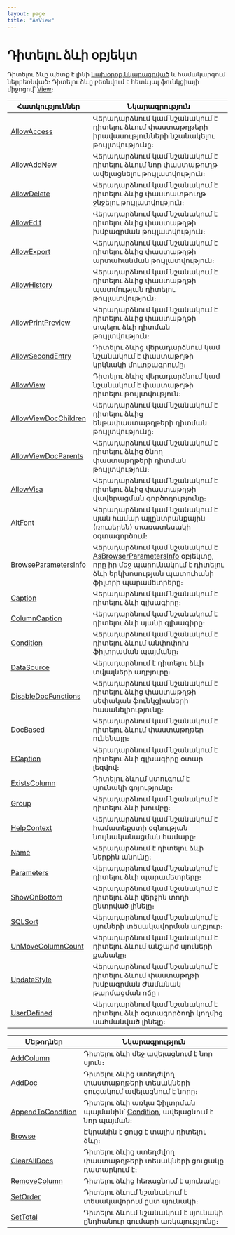 ```yaml
---
layout: page
title: "AsView"
---
```



# Դիտելու ձևի օբյեկտ 

Դիտելու ձևը պետք է լինի [նախօրոք նկարագրված](Defs/View.html) և համակարգում ներբեռնված։ Դիտելու ձևը բեռնվում է հետևյալ ֆունկցիայի միջոցով՝ [View](Functions/SysDefManagment/View.html)։

|Հատկություններ|Նկարագրություն|
|--|--|
|[AllowAccess](ASVIEW/AllowAccess.html") | Վերադարձնում կամ նշանակում է դիտելու ձևում փաստաթղթերի իրավասությունների նշանակելու թույլտվությունը։|
|[AllowAddNew](ASVIEW/AllowAddNew.html) | Վերադարձնում կամ նշանակում է դիտելու ձևում նոր փաստաթուղթ ավելացնելու թույլատվություն։|
|[AllowDelete](AsView/AllowDelete.html) |Վերադարձնում կամ նշանակում է դիտելու ձևից փաստատթուղթ ջնջելու թույլատվություն։|
|[AllowEdit](AsView/AllowEdit.html) | Վերադարձնում կամ նշանակում է դիտելու ձևից փաստաթղթի խմբագրման թույլատվություն։|
|[AllowExport](ASVIEW/AllowExport.html) | Վերադարձնում կամ նշանակում է դիտելու ձևից փաստաթղթի արտահանման թույլատվություն։|
|[AllowHistory](ASVIEW/AllowHistory.html) |Վերադարձնում կամ նշանակում է դիտելու ձևից փաստաթղթի պատմության դիտելու թույլատվություն։|
|[AllowPrintPreview](ASVIEW/AllowPrintPreview.html) |Վերադարձնում կամ նշանակում է դիտելու ձևից  փաստաթղթի տպելու ձևի դիտման թույլտվություն։ |
|[AllowSecondEntry](ASVIEW/AllowSecondEntry.html) |Դիտելու ձևից վերադարձնում կամ նշանակում է փաստաթղթի կրկնակի մուտքագրումը։ |
|[AllowView](ASVIEW/AllowView.html) | Դիտելու ձևից վերադարձնում կամ նշանակում է փաստաթղթի դիտելու թույլտվություն։|
|[AllowViewDocChildren](ASVIEW/AllowViewDocChildren.html) |  Վերադարձնում կամ նշանակում է դիտելու ձևից  ենթափաստաթղթերի դիտման թույլտվությունը։ |
|[AllowViewDocParents](ASVIEW/AllowViewDocParents.html) | Վերադարձնում կամ նշանակում է դիտելու ձևից ծնող փաստաթղթերի դիտման թույլտվություն։ |
|[AllowVisa](ASVIEW/AllowVisa.html) | Վերադարձնում կամ նշանակում է դիտելու ձևից փաստաթղթի վավերացման գործողությունը։ |
|[AltFont](ASVIEW/AltFont.html) |Վերադարձնում կամ նշանակում է սյան համար  այլընտրանքային (ռուսերեն) տառատեսակի օգտագործում։ |
|[BrowseParametersInfo](ASVIEW/BrowseParametersInfo) | Վերադարձնում կամ նշանակում է [AsBrowserParametersInfo](AsBrowserParametersInfo.html) օբյեկտը, որը իր մեջ պարունակում է դիտելու ձևի երկխոսության պատուհանի ֆիլտրի պարամետրերը։|
|[Caption](AsView/Caption.html) | Վերադարձնում կամ նշանակում է դիտելու ձևի գլխագիրը։ |
|[ColumnCaption](ASVIEW/ColumnCaption.html) |Վերադարձնում կամ նշանակում է դիտելու ձևի սյանի գլխագիրը։ |
|[Condition](ASVIEW/Condition.html) | Վերադարձնում կամ նշանակում է դիտելու ձևում  անփոփոխ ֆիլտրաման պայմանը։ |
|[DataSource](ASVIEW/DataSource.html) | Վերադարձնում է դիտելու ձևի տվյալների աղբյուրը։ |
|[DisableDocFunctions](ASVIEW/DisableDocFunctions.html) | Վերադարձնում կամ նշանակում է դիտելու ձևից փաստաթղթի սեփական ֆունկցիաների հասանելիությունը։ |
|[DocBased](ASVIEW/DocBased.html) | Վերադարձնում կամ նշանակում է դիտելու ձևում փաստաթղթեր ունենալը։ |
|[ECaption](ASVIEW/ECaption.html) | Վերադարձնում կամ նշանակում է դիտելու ձևի գլխագիրը օտար լեզվով։ |
|[ExistsColumn](ASVIEW/ExistsColumn.html) | Դիտելու ձևում ստուգում է սյունակի գոյությունը։ |
|[Group](ASVIEW/Group.html) | Վերադարձնում կամ նշանակում է դիտելու ձևի խումբը։ |
|[HelpContext](ASVIEW/HelpContext.html) | Վերադարձնում կամ նշանակում է համատեքստի օգնության նույնականացման համարը։ |
|[Name](AsView/Name.html) | Վերադարձնում է դիտելու ձևի ներքին անունը։|
|[Parameters](SVIEW/Parameters.html) | Վերադարձնում կամ նշանակում է դիտելու ձևի պարամետրերը։|
|[ShowOnBottom](ASVIEW/ShowOnBottom.html) | Վերադարձնում կամ նշանակում է դիտելու ձևի վերջին տողի ընտրված լինելը։ |
|[SQLSort](ASVIEW/SQLSort.html) | Վերադարձնում կամ նշանակում է սյուների տեսակավորման աղբյուր։ |
|[UnMoveColumnCount](ASVIEW/UnMoveColumnCount.html) | Վերադարձնում կամ նշանակում է դիտելու ձևում  անշարժ սյուների քանակը։ |
|[UpdateStyle](ASVIEW/UpdateStyle.html) | Վերադարձնում կամ նշանակում է դիտելու ձևում փաստաթղթի խմբագրման Ժամանակ  թարմացման ոճը ։ |
|[UserDefined](ASVIEW/UserDefined.html) | Վերադարձնում կամ նշանակում է դիտելու ձևի  օգտագործողի կողմից  սահմանված լինելը։ |

|Մեթոդներ|Նկարագրություն|
|--|--|
|[AddColumn](ASVIEW/AddColumn.html) | Դիտելու ձևի մեջ ավելացնում է նոր սյուն։ |
|[AddDoc](ASVIEW/AddDoc.html) | Դիտելու ձևից  ստեղժվող փաստաթղթերի տեսակների ցուցակում ավելացնում է նորը։ |
|[AppendToCondition](ASVIEW/AppendToCondition.html) |Դիտելու ձևի  առկա ֆիլտրման պայմանին՝ [Condition](ASVIEW/Condition.html), ավելացնում է նոր պայման։|
[Browse](ASVIEW/Browse.html) | Էկրանին է ցույց է տալիս  դիտելու ձևը։ |
|[ClearAllDocs](ASVIEW/ClearAllDocs.html) | Դիտելու ձևից  ստեղժվող փաստաթղթերի տեսակների ցուցակը դատարկում է։ |
|[RemoveColumn](ASVIEW/RemoveColumn.html) | Դիտելու ձևից հեռացնում է սյունակը։ |
|[SetOrder](ASVIEW/SetOrder.html) | Դիտելու ձևում նշանակում է տեսակավորում ըստ սյունակի։ |
|[SetTotal](ASVIEW/SetTotal.htm) | Դիտելու ձևում նշանակում է սյունակի ընդհանուր գումարի առկայությունը։ |